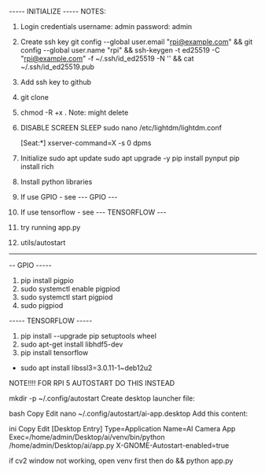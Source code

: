 ----- INITIALIZE -----
NOTES:

1. Login credentials
   username: admin
   password: admin

2. Create ssh key
   git config --global user.email "rpi@example.com" && git config --global user.name "rpi" && ssh-keygen -t ed25519 -C "rpi@example.com" -f ~/.ssh/id_ed25519 -N '' && cat ~/.ssh/id_ed25519.pub

3. Add ssh key to github

4. git clone

5. chmod -R +x . Note: might delete

6. DISABLE SCREEN SLEEP
   sudo nano /etc/lightdm/lightdm.conf

   [Seat:*]
   xserver-command=X -s 0 dpms

7. Initialize
   sudo apt update
   sudo apt upgrade -y
   pip install pynput
   pip install rich

8. Install python libraries

9. If use GPIO - see --- GPIO ---
10. If use tensorflow - see --- TENSORFLOW ---

11. try running app.py

12. utils/autostart

---

-- GPIO -----

1. pip install pigpio
2. sudo systemctl enable pigpiod
3. sudo systemctl start pigpiod
4. sudo pigpiod

----- TENSORFLOW -----

1. pip install --upgrade pip setuptools wheel
2. sudo apt-get install libhdf5-dev
3. pip install tensorflow

- sudo apt install libssl3=3.0.11-1~deb12u2

NOTE!!!!
FOR RPI 5 AUTOSTART DO THIS INSTEAD

mkdir -p ~/.config/autostart
Create desktop launcher file:

bash
Copy
Edit
nano ~/.config/autostart/ai-app.desktop
Add this content:

ini
Copy
Edit
[Desktop Entry]
Type=Application
Name=AI Camera App
Exec=/home/admin/Desktop/ai/venv/bin/python /home/admin/Desktop/ai/app.py
X-GNOME-Autostart-enabled=true

if cv2 window not working, open venv first then do && python app.py
